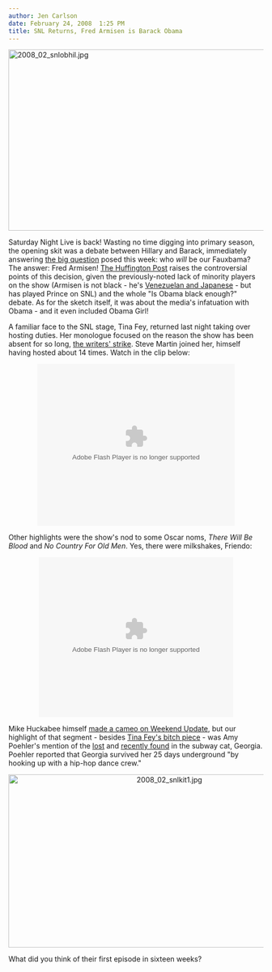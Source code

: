 ```yaml
---
author: Jen Carlson
date: February 24, 2008  1:25 PM
title: SNL Returns, Fred Armisen is Barack Obama
---
```


<p><img alt="2008_02_snlobhil.jpg" src="https://web.archive.org/web/20110516025732im_/http://gothamist.com/attachments/jen/2008_02_snlobhil.jpg" width="620" height="358"></p>

<p>Saturday Night Live is back! Wasting no time digging into primary season, the opening skit was a debate between Hillary and Barack, immediately answering <a href="https://web.archive.org/web/20110516025732/http://gothamist.com/2008/02/21/snl_1.php">the big question</a> posed this week: who <em>will</em> be our Fauxbama? The answer: Fred Armisen! <a href="https://web.archive.org/web/20110516025732/http://www.huffingtonpost.com/2008/02/23/fauxbama-finally-fred-a_n_88146.html">The Huffington Post</a> raises the controversial points of this decision, given the previously-noted lack of minority players on the show (Armisen is not black - he&apos;s <a href="https://web.archive.org/web/20110516025732/http://en.wikipedia.org/wiki/Fred_Armisen">Venezuelan and Japanese</a> - but has played Prince on SNL) and the whole &quot;Is Obama black enough?&quot; debate.  As for the sketch itself, it was about the media&apos;s infatuation with Obama - and it even included Obama Girl!</p>

<p>A familiar face to the SNL stage, Tina Fey, returned last night taking over hosting duties. Her monologue focused on the reason the show has been absent for so long, <a href="https://web.archive.org/web/20110516025732/http://gothamist.com/2008/02/13/writers_strike.php">the writers&apos; strike</a>. Steve Martin joined her, himself having hosted about 14 times. Watch in the clip below:</p>

<center><embed allowscriptaccess="always" allowfullscreen="true" src="https://web.archive.org/web/20110516025732oe_/http://media.redlasso.com/xdrive/WEB/vidplayer_1b/redlasso_player_b1b_deploy.swf" flashvars="embedId=c7441a9b-0e42-42a0-9dfa-efed962e1e3c" type="application/x-shockwave-flash" width="390" height="320"></center>

<p>Other highlights were the show&apos;s nod to some Oscar noms, <em>There Will Be Blood</em> and <em>No Country For Old Men</em>. Yes, there were milkshakes, Friendo:<br>
</p><center><embed allownetworking="all" allowscriptaccess="always" src="https://web.archive.org/web/20110516025732oe_/http://widgets.nbc.com/o/4727a250e66f9723/47c18a4979cc6360" width="384" height="316" quality="high" wmode="transparent" id="W47c18a4979cc6360" pluginspage="http://www.macromedia.com/go/getflashplayer" type="application/x-shockwave-flash"> </center><p></p>

<p>Mike Huckabee himself <a href="https://web.archive.org/web/20110516025732/http://gothamist.com/2008/02/24/nader_08_it_is.php">made a cameo on Weekend Update</a>, but our highlight of that segment - besides <a href="https://web.archive.org/web/20110516025732/http://gothamist.com/2008/02/24/clinton_plays_t.php">Tina Fey&apos;s bitch piece</a> - was Amy Poehler&apos;s mention of the <a href="https://web.archive.org/web/20110516025732/http://gothamist.com/2008/01/25/black_cat_lost.php">lost</a> and <a href="https://web.archive.org/web/20110516025732/http://gothamist.com/2008/02/17/georgia_the_esc.php">recently found</a> in the subway cat, Georgia. Poehler reported that Georgia survived her 25 days underground &quot;by hooking up with a hip-hop dance crew.&quot; </p>

<center><img alt="2008_02_snlkit1.jpg" src="https://web.archive.org/web/20110516025732im_/http://gothamist.com/attachments/jen/2008_02_snlkit1.jpg" width="620" height="342"></center>

<p>What did you think of their first episode in sixteen weeks? </p>